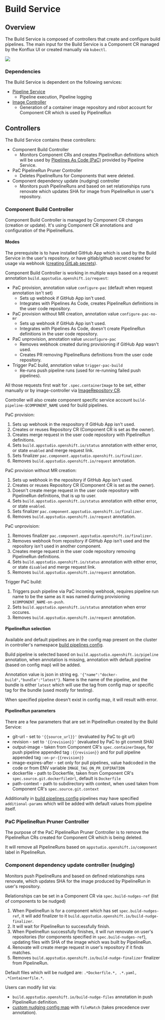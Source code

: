 # Build Service


## Overview

The Build Service is composed of controllers that create and configure build pipelines. The main input for the Build Service is a Component CR managed by the Konflux UI or created manually via `kubectl`.

![](../diagrams/build-service/build-service-diagram.svg)

### Dependencies

The Build Service is dependent on the following services:
- [Pipeline Service](./core/pipeline-service.md)
  - Pipeline execution, Pipeline logging
- [Image Controller](./add-ons/image-controller.md)
  - Generation of a container image repository and robot account for Component CR which is used by PipelineRun

## Controllers

The Build Service contains these controllers:
- Component Build Controller
  - Monitors Component CRs and creates PipelineRun definitions which will be used by [Pipelines As Code (PaC)](https://pipelinesascode.com) provided by Pipeline Service.
- PaC PipelineRun Pruner Controller
  - Deletes PipelineRuns for Components that were deleted.
- Component dependency update (nudging) controller
  - Monitors push PipelineRuns and based on set relationships runs renovate which updates
    SHA for image from PipelineRun in user's repository.

### Component Build Controller

Component Build Controller is managed by Component CR changes (creation or update).
It's using Component CR annotations and configuration of the PipelineRuns.

#### Modes
The prerequisite is to have installed GitHub App which is used by the Build Service in the user's repository, or have gitlab/github secret created for usage via webhook
([creating GitLab secrets](https://konflux.pages.redhat.com/docs/users/building/creating-secrets.html#gitlab-source-secret)).

Component Build Controller is working in multiple ways based on a request annotation `build.appstudio.openshift.io/request`:
- PaC provision, annotation value `configure-pac` (default when request annotation isn't set)
    - Sets up webhook if GitHub App isn't used.
    - Integrates with Pipelines As Code, creates PipelineRun definitions in the user code repository.
- PaC provision without MR creation, annotation value `configure-pac-no-mr`
    - Sets up webhook if GitHub App isn't used.
    - Integrates with Pipelines As Code, doesn't create PipelineRun definitions in the user code repository.
- PaC unprovision, annotation value `unconfigure-pac`
    - Removes webhook created during provisioning if GitHub App wasn't used.
    - Creates PR removing PipelineRuns definitions from the user code repository.
- Trigger PaC build, annotation value `trigger-pac-build`
    - Re-runs push pipeline runs (used for re-running failed push pipelines).

All those requests first wait for `.spec.containerImage` to be set, either manually or
by image-controller via
[ImageRepository CR](https://github.com/konflux-ci/architecture/blob/main/architecture/add-ons/image-controller.md#to-create-an-image-repository-for-a-component-apply-this-yaml-code).

Controller will also create component specific service account `build-pipeline-$COMPONENT_NAME`
used for build pipelines.

PaC provision:
1. Sets up webhook in the respository if GitHub App isn't used.
1. Creates or reuses Repository CR (Component CR is set as the owner).
1. Creates merge request in the user code repository with PipelineRun definitions.
1. Sets `build.appstudio.openshift.io/status` annotation with either error, or state `enabled` and merge request link.
1. Sets finalizer `pac.component.appstudio.openshift.io/finalizer`.
1. Removes `build.appstudio.openshift.io/request` annotation.

PaC provision without MR creation:
1. Sets up webhook in the repository if GitHub App isn't used.
1. Creates or reuses Repository CR (Component CR is set as the owner).
1. Doesn't create merge request in the user code repository with PipelineRun definitions, that is up to user.
1. Sets `build.appstudio.openshift.io/status` annotation with either error, or state `enabled`.
1. Sets finalizer `pac.component.appstudio.openshift.io/finalizer`.
1. Removes `build.appstudio.openshift.io/request` annotation.

PaC unprovision:
1. Removes finalizer `pac.component.appstudio.openshift.io/finalizer`.
1. Removes webhook from repository if GitHub App isn't used and the repository isn't used in another component.
1. Creates merge request in the user code repository removing PipelineRun definitions.
1. Sets `build.appstudio.openshift.io/status` annotation with either error, or state `disabled` and merge request link.
1. Removes `build.appstudio.openshift.io/request` annotation.

Trigger PaC build:
1. Triggers push pipeline via PaC incoming webhook, requires pipeline run name to be the same as it was named during provisioning `$COMPONENT_NAME-on-push`.
1. Sets `build.appstudio.openshift.io/status` annotation when error occures.
1. Removes `build.appstudio.openshift.io/request` annotation.

#### PipelineRun selection
Available and default pipelines are in the config map present on the cluster in controller's namespace
[build pipelines config](https://github.com/redhat-appstudio/infra-deployments/blob/main/components/build-service/base/build-pipeline-config/build-pipeline-config.yaml).

Build pipeline is selected based on `build.appstudio.openshift.io/pipeline` annotation,
when annotation is missing, annotation with default pipeline (based on config map) will be added.

Annotation value is json in string eg. `'{"name":"docker-build","bundle":"latest"}`.
Name is the name of the pipeline, and the bundle is either `latest` which will use the tag from config map
or specific tag for the bundle (used mostly for testing).

When specified pipeline doesn't exist in config map, it will result with error.

#### PipelineRun parameters
There are a few parameters that are set in PipelineRun created by the Build Service:
- git-url - set to `'{{source_url}}'` (evaluated by PaC to git url)
- revision - set to `'{{revision}}'` (evaluated by PaC to git commit SHA)
- output-image - taken from Component CR's `spec.containerImage`,
  for push pipeline appended tag `:{{revision}}`
  and for pull pipeline appended tag `:on-pr-{{revision}}`
- image-expires-after - set only for pull pipelines, value hadcoded in the code or from ENV variable `IMAGE_TAG_ON_PR_EXPIRATION`
- dockerfile - path to Dockerfile, taken from Component CR's `spec.source.git.dockerfileUrl`,
  default is `Dockerfile`
- path-context - path to subdirectory with context, when used taken from Component CR's `spec.source.git.context`

Additionally in [build pipelines config](https://github.com/redhat-appstudio/infra-deployments/blob/main/components/build-service/base/build-pipeline-config/build-pipeline-config.yaml)
pipelines may have specified `additional-params` which will be added with default values from pipeline itself.

### PaC PipelineRun Pruner Controller
The purpose of the PaC PipelineRun Pruner Controller is to remove the PipelineRun CRs created for Component CR which is being deleted.

It will remove all PipelineRuns based on `appstudio.openshift.io/component` label in PipelineRun.

### Component dependency update controller (nudging)
Monitors push PipelineRuns and based on defined relationships runs renovate,
which updates SHA for the image produced by PipelineRun in user's repository.

Relationships can be set in a Component CR via `spec.build-nudges-ref` (list of components to be nudged)

1. When PipelineRun is for a component which has set `spec.build-nudges-ref`, it will add finalizer to it
`build.appstudio.openshift.io/build-nudge-finalizer`.
1. It will wait for PipelineRun to successfully finish.
1. When PipelineRun successfully finishes, it will run renovate on user's repositories
   (for components specified in `spec.build-nudges-ref`),
   updating files with SHA of the image which was built by PipelineRun.
1. Renovate will create merge request in user's repository if it finds matches.
1. Removes `build.appstudio.openshift.io/build-nudge-finalizer` finalizer from PipelineRun.

Default files which will be nudged are: `.*Dockerfile.*, .*.yaml, .*Containerfile.*`.

Users can modify list via:
- `build.appstudio.openshift.io/build-nudge-files` annotation in push PipelineRun definition.
- [custom nudging config map](https://konflux.pages.redhat.com/docs/users/building/component-nudges.html#customizing-nudging-prs) with `fileMatch` (takes precedence over annotation).
